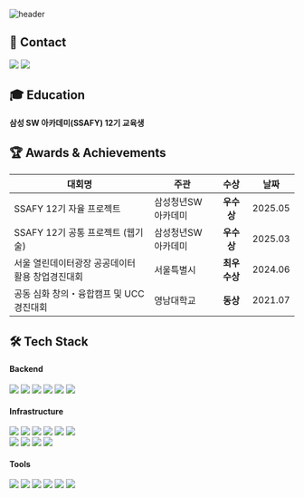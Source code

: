 ![header](https://capsule-render.vercel.app/api?type=waving&color=auto&height=280&text=hello%20ssuzyn!&descAlign=20)

## 📮 Contact
<p align="left">
  <a href="https://velog.io/@ssuzyn/series" target="_blank"><img src="https://img.shields.io/badge/Velog-20C997?style=for-the-badge&logo=Velog&logoColor=white"/></a>
  <a href="https://ssuzyn.tistory.com/" target="_blank"><img src="https://img.shields.io/badge/Tistory-000000?style=for-the-badge&logo=Tistory&logoColor=white"/></a>
</p>

## 🎓 Education
**삼성 SW 아카데미(SSAFY) 12기 교육생**

## 🏆 Awards & Achievements

| 대회명 | 주관 | 수상 | 날짜 |
|--------|------|:------:|------|
| SSAFY 12기 자율 프로젝트 | 삼성청년SW아카데미 | **우수상** | 2025.05 |
| SSAFY 12기 공통 프로젝트 (웹기술) | 삼성청년SW아카데미 | **우수상** | 2025.03 |
| 서울 열린데이터광장 공공데이터 활용 창업경진대회 | 서울특별시 | **최우수상** | 2024.06 |
| 공동 심화 창의・융합캠프 및 UCC 경진대회 | 영남대학교 | **동상** | 2021.07 |

## 🛠 Tech Stack

#### Backend
<div align="left">
  <img src="https://img.shields.io/badge/Spring Boot-6DB33F?style=flat&logo=springboot&logoColor=white"/>
  <img src="https://img.shields.io/badge/JPA-59666C?style=flat&logo=hibernate&logoColor=white"/>
  <img src="https://img.shields.io/badge/MyBatis-000000?style=flat&logoColor=white"/>
  <img src="https://img.shields.io/badge/Flask-000000?style=flat&logo=flask&logoColor=white"/>
  <img src="https://img.shields.io/badge/MySQL-4479A1?style=flat&logo=mysql&logoColor=white"/>
  <img src="https://img.shields.io/badge/Redis-DC382D?style=flat&logo=redis&logoColor=white"/>
</div>

#### Infrastructure

<div align="left">
  <img src="https://img.shields.io/badge/AWS-232F3E?style=flat&logo=amazon-aws&logoColor=white"/>
  <img src="https://img.shields.io/badge/EC2-FF9900?style=flat&logo=amazon-ec2&logoColor=white"/>
  <img src="https://img.shields.io/badge/S3-569A31?style=flat&logo=amazon-s3&logoColor=white"/>
  <img src="https://img.shields.io/badge/RDS-527FFF?style=flat&logo=amazon-rds&logoColor=white"/>
  <img src="https://img.shields.io/badge/CloudFront-232F3E?style=flat&logo=amazon-cloudfront&logoColor=white"/>
  <img src="https://img.shields.io/badge/CodeDeploy-232F3E?style=flat&logo=amazon-aws&logoColor=white"/>
</div>
<div align="left">
  <img src="https://img.shields.io/badge/GitHub Actions-2088FF?style=flat&logo=github-actions&logoColor=white"/>
  <img src="https://img.shields.io/badge/Jenkins-D24939?style=flat&logo=jenkins&logoColor=white"/>
  <img src="https://img.shields.io/badge/Docker-2496ED?style=flat&logo=docker&logoColor=white"/>
  <img src="https://img.shields.io/badge/Nginx-009639?style=flat&logo=nginx&logoColor=white"/>
</div>

#### Tools
<div align="left">
  <img src="https://img.shields.io/badge/Git-F05032?style=flat&logo=git&logoColor=white"/>
  <img src="https://img.shields.io/badge/Jira-0052CC?style=flat&logo=jira&logoColor=white"/>
  <img src="https://img.shields.io/badge/Postman-FF6C37?style=flat&logo=postman&logoColor=white"/>
  <img src="https://img.shields.io/badge/Notion-000000?style=flat&logo=notion&logoColor=white"/>
  <img src="https://img.shields.io/badge/Figma-F24E1E?style=flat&logo=figma&logoColor=white"/>
  <img src="https://img.shields.io/badge/Swagger-85EA2D?style=flat&logo=swagger&logoColor=white"/>
</div>
